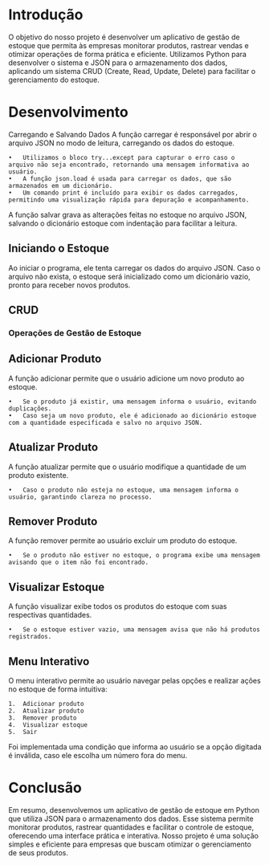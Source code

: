 # Introdução
O objetivo do nosso projeto é desenvolver um aplicativo de gestão de estoque que permita às empresas monitorar produtos, rastrear vendas e otimizar operações de forma prática e eficiente. Utilizamos Python para desenvolver o sistema e JSON para o armazenamento dos dados, aplicando um sistema CRUD (Create, Read, Update, Delete) para facilitar o gerenciamento do estoque.

# Desenvolvimento
Carregando e Salvando Dados
A função carregar é responsável por abrir o arquivo JSON no modo de leitura, carregando os dados do estoque.

	•	Utilizamos o bloco try...except para capturar o erro caso o arquivo não seja encontrado, retornando uma mensagem informativa ao usuário.
	•	A função json.load é usada para carregar os dados, que são armazenados em um dicionário.
	•	Um comando print é incluído para exibir os dados carregados, permitindo uma visualização rápida para depuração e acompanhamento.

A função salvar grava as alterações feitas no estoque no arquivo JSON, salvando o dicionário estoque com indentação para facilitar a leitura.

## Iniciando o Estoque
Ao iniciar o programa, ele tenta carregar os dados do arquivo JSON. Caso o arquivo não exista, o estoque será inicializado como um dicionário vazio, pronto para receber novos produtos.

## CRUD
### Operações de Gestão de Estoque

## Adicionar Produto
A função adicionar permite que o usuário adicione um novo produto ao estoque.

	•	Se o produto já existir, uma mensagem informa o usuário, evitando duplicações.
	•	Caso seja um novo produto, ele é adicionado ao dicionário estoque com a quantidade especificada e salvo no arquivo JSON.

## Atualizar Produto
A função atualizar permite que o usuário modifique a quantidade de um produto existente.

	•	Caso o produto não esteja no estoque, uma mensagem informa o usuário, garantindo clareza no processo.

## Remover Produto
A função remover permite ao usuário excluir um produto do estoque.

	•	Se o produto não estiver no estoque, o programa exibe uma mensagem avisando que o item não foi encontrado.

## Visualizar Estoque
A função visualizar exibe todos os produtos do estoque com suas respectivas quantidades.

	•	Se o estoque estiver vazio, uma mensagem avisa que não há produtos registrados.

## Menu Interativo

O menu interativo permite ao usuário navegar pelas opções e realizar ações no estoque de forma intuitiva:

	1.	Adicionar produto
	2.	Atualizar produto
	3.	Remover produto
	4.	Visualizar estoque
	5.	Sair

Foi implementada uma condição que informa ao usuário se a opção digitada é inválida, caso ele escolha um número fora do menu.

# Conclusão
Em resumo, desenvolvemos um aplicativo de gestão de estoque em Python que utiliza JSON para o armazenamento dos dados. Esse sistema permite monitorar produtos, rastrear quantidades e facilitar o controle de estoque, oferecendo uma interface prática e interativa. Nosso projeto é uma solução simples e eficiente para empresas que buscam otimizar o gerenciamento de seus produtos.

